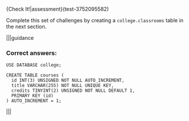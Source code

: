 {Check It!|assessment}(test-3752095582)

Complete this set of challenges by creating a `college.classrooms` table in the next section.

|||guidance
### Correct answers:

`USE DATABASE college;`

```
CREATE TABLE courses (
  id INT(3) UNSIGNED NOT NULL AUTO_INCREMENT,
  title VARCHAR(255) NOT NULL UNIQUE KEY,
  credits TINYINT(2) UNSIGNED NOT NULL DEFAULT 1,
  PRIMARY KEY (id)
) AUTO_INCREMENT = 1;
```

|||